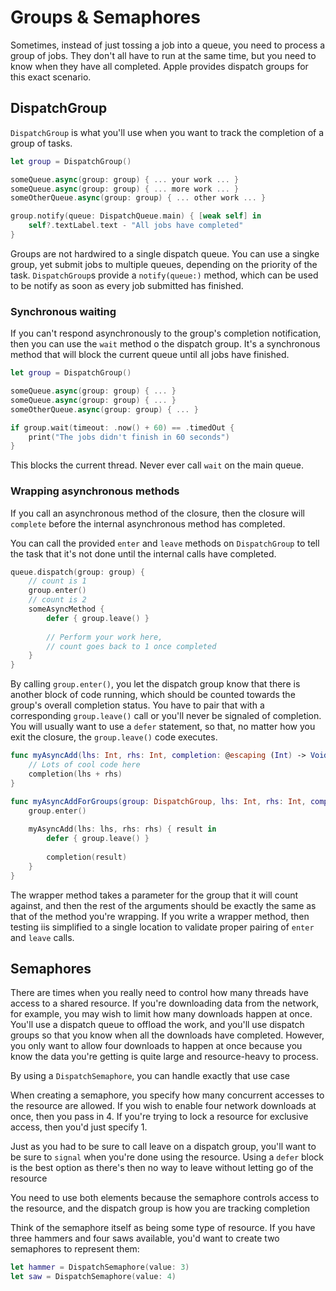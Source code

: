 #  Groups & Semaphores

Sometimes, instead of just tossing a job into a queue, you need to process a group of jobs. They don't all have to run at the same time, but you need to know when they have all completed. Apple provides dispatch groups for this exact scenario.

## DispatchGroup
`DispatchGroup` is what you'll use when you want to track the completion of a group of tasks.

```swift
let group = DispatchGroup()

someQueue.async(group: group) { ... your work ... }
someQueue.async(group: group) { ... more work ... }
someOtherQueue.async(group: group) { ... other work ... }

group.notify(queue: DispatchQueue.main) { [weak self] in 
    self?.textLabel.text - "All jobs have completed"
}
```
Groups are not hardwired to a single dispatch queue. You can use a singke group, yet submit jobs to multiple queues, depending on the priority of the task.
`DispatchGroup`s provide a `notify(queue:)` method, which can be used to be notify as soon as every job submitted has finished.

### Synchronous waiting
If you can't respond asynchronously to the group's completion notification, then you can use the `wait` method o the dispatch group. It's a synchronous method that will block the current queue until all jobs have finished.

```swift
let group = DispatchGroup()

someQueue.async(group: group) { ... }
someQueue.async(group: group) { ... }
someOtherQueue.async(group: group) { ... }

if group.wait(timeout: .now() + 60) == .timedOut {
    print("The jobs didn't finish in 60 seconds")
}
```
This blocks the current thread. Never ever call `wait` on the main queue.

### Wrapping asynchronous methods
If you call an asynchronous method of the closure, then the closure will `complete` before the internal asynchronous method has completed.

You can call the provided `enter` and `leave` methods on `DispatchGroup` to tell the task that it's not done until the internal calls have completed.

```swift
queue.dispatch(group: group) {
    // count is 1
    group.enter()
    // count is 2
    someAsyncMethod {
        defer { group.leave() }
        
        // Perform your work here,
        // count goes back to 1 once completed
    }
}
```
By calling `group.enter()`, you let the dispatch group know that there is another block of code running, which should be counted towards the group's overall completion status. You have to pair that with a corresponding `group.leave()` call or you'll never be signaled of completion.
You will usually want to use a `defer` statement, so that, no matter how you exit the closure, the `group.leave()` code executes.

```swift
func myAsyncAdd(lhs: Int, rhs: Int, completion: @escaping (Int) -> Void) {
    // Lots of cool code here
    completion(lhs + rhs)
}

func myAsyncAddForGroups(group: DispatchGroup, lhs: Int, rhs: Int, completion: @escaping (Int) -> Void) {
    group.enter()
    
    myAsyncAdd(lhs: lhs, rhs: rhs) { result in
        defer { group.leave() }
        
        completion(result)
    }
}
```
The wrapper method takes a parameter for the group that it will count against, and then the rest of the arguments should be exactly the same as that of the method you're wrapping.
If you write a wrapper method, then testing iis simplified to a single location to validate proper pairing of `enter` and `leave` calls.


## Semaphores
There are times when you really need to control how many threads have access to a shared resource.
If you're downloading data from the network, for example, you may wish to limit how many downloads happen at once. You'll use a dispatch queue to offload the work, and you'll use dispatch groups so that you know when all the downloads have completed. However, you only want to allow four downloads to happen at once because you know the data you're getting is quite large and resource-heavy to process.

By using a `DispatchSemaphore`, you can handle exactly that use case

When creating a semaphore, you specify how many concurrent accesses to the resource are allowed. If you wish to enable four network downloads at once, then you pass in 4. If you're trying to lock a resource for exclusive access, then you'd just specify 1.

Just as you had to be sure to call leave on a dispatch group, you'll want to be sure to `signal` when you're done using the resource. Using a `defer` block is the best option as there's then no way to leave without letting go of the resource

You need to use both elements because the semaphore controls access to the resource, and the dispatch group is how you are tracking completion

Think of the semaphore itself as being some type of resource. If you have three hammers and four saws available, you'd want to create two semaphores to represent them:

```swift
let hammer = DispatchSemaphore(value: 3)
let saw = DispatchSemaphore(value: 4)
```
